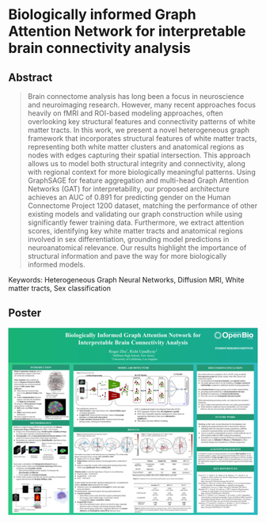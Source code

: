 # Biologically informed Graph Attention Network for interpretable brain connectivity analysis

## Abstract
> Brain connectome analysis has long been a focus in neuroscience and neuroimaging research. However, many recent approaches focus heavily on fMRI and ROI-based modeling approaches, often overlooking key structural features and connectivity patterns of white matter tracts. In this work, we present a novel heterogeneous graph framework that incorporates structural features of white matter tracts, representing both white matter clusters and anatomical regions as nodes with edges capturing their spatial intersection. This approach allows us to model both structural integrity and connectivity, along with regional context for more biologically meaningful patterns. Using GraphSAGE for feature aggregation and multi-head Graph Attention Networks (GAT) for interpretability, our proposed architecture achieves an AUC of 0.891 for predicting gender on the Human Connectome Project 1200 dataset, matching the performance of other existing models and validating our graph construction while using significantly fewer training data. Furthermore, we extract attention scores, identifying key white matter tracts and anatomical regions involved in sex differentiation, grounding model predictions in neuroanatomical relevance. Our results highlight the importance of structural information and pave the way for more biologically informed models.

Keywords: Heterogeneous Graph Neural Networks, Diffusion MRI, White matter tracts, Sex classification

## Poster
![Poster](poster.png)
